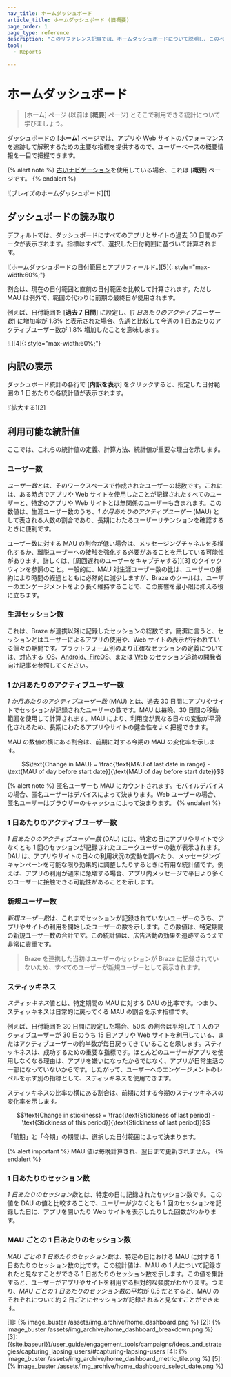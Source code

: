 ```yaml
---
nav_title: ホームダッシュボード
article_title: ホームダッシュボード (旧概要)
page_order: 1
page_type: reference
description: "このリファレンス記事では、ホームダッシュボードについて説明し、このページで利用可能な統計情報の定義を示します。"
tool: 
  - Reports

---
```


# ホームダッシュボード

> \[**ホーム**] ページ (以前は \[**概要**] ページ) とそこで利用できる統計について学びましょう。

ダッシュボードの \[**ホーム**] ページでは、アプリや Web サイトのパフォーマンスを追跡して解釈するための主要な指標を提供するので、ユーザーベースの概要情報を一目で把握できます。

{% alert note %}
[古いナビゲーション]({{site.baseurl}}/navigation)を使用している場合、これは \[**概要**] ページです。
{% endalert %}

![ブレイズのホームダッシュボード][1]

## ダッシュボードの読み取り

デフォルトでは、ダッシュボードにすべてのアプリとサイトの過去 30 日間のデータが表示されます。指標はすべて、選択した日付範囲に基づいて計算されます。

![ホームダッシュボードの日付範囲とアプリフィールド。][5]{: style="max-width:60%;"}

割合は、現在の日付範囲と直前の日付範囲を比較して計算されます。ただし MAU は例外で、範囲の代わりに前期の最終日が使用されます。 

例えば、日付範囲を \[**過去 7 日間**] に設定し、\[*1 日あたりのアクティブユーザー数*] に増加率が 1.8% と表示された場合、先週と比較して今週の 1 日あたりのアクティブユーザー数が 1.8% 増加したことを意味します。

![][4]{: style="max-width:60%;"}

## 内訳の表示

ダッシュボード統計の各行で \[**内訳を表示**] をクリックすると、指定した日付範囲の 1 日あたりの各統計値が表示されます。

![拡大する][2]

## 利用可能な統計値

ここでは、これらの統計値の定義、計算方法、統計値が重要な理由を示します。

### ユーザー数

*ユーザー数*とは、そのワークスペースで作成されたユーザーの総数です。これには、ある時点でアプリや Web サイトを使用したことが記録されたすべてのユーザーと、特定のアプリや Web サイトとは無関係のユーザーも含まれます。この数値は、生涯ユーザー数のうち、*1 か月あたりのアクティブユーザー* (MAU) として表される人数の割合であり、長期にわたるユーザーリテンションを確認するときに便利です。

ユーザー数に対する MAU の割合が低い場合は、メッセージングチャネルを多様化するか、離脱ユーザーへの接触を強化する必要があることを示している可能性があります。詳しくは、\[周回遅れのユーザーをキャプチャする]][3] のクイックウィンを参照のこと。一般的に、MAU 対生涯ユーザー数の比は、ユーザーの解約により時間の経過とともに必然的に減少しますが、Braze のツールは、ユーザーのエンゲージメントをより長く維持することで、この影響を最小限に抑える役に立ちます。

### 生涯セッション数

これは、Braze が連携以降に記録したセッションの総数です。簡潔に言うと、セッションとはユーザーによるアプリの使用や、Web サイトの表示が行われている個々の期間です。プラットフォーム別のより正確なセッションの定義については、対応する
[iOS]({{site.baseurl}}/developer_guide/platform_integration_guides/swift/analytics/tracking_sessions/)、[Android、FireOS]({{site.baseurl}}/developer_guide/platform_integration_guides/android/analytics/tracking_sessions/)、または [Web]({{site.baseurl}}/developer_guide/platform_integration_guides/web/analytics/tracking_sessions/) のセッション追跡の開発者向け記事を参照してください。

### 1 か月あたりのアクティブユーザー数

*1 か月あたりのアクティブユーザー数* (MAU) とは、過去 30 日間にアプリやサイトでセッションが記録されたユーザーの数です。MAU は毎晩、30 日間の移動範囲を使用して計算されます。MAU により、利用度が異なる日々の変動が平滑化されるため、長期にわたるアプリやサイトの健全性をよく把握できます。

MAU の数値の横にある割合は、前期に対する今期の MAU の変化率を示します。

$$\text{Change in MAU} = \frac{\text{MAU of last date in range} - \text{MAU of day before start date}}{\text{MAU of day before start date}}$$

{% alert note %}
匿名ユーザーも MAU にカウントされます。モバイルデバイスの場合、匿名ユーザーはデバイスによって決まります。Web ユーザーの場合、匿名ユーザーはブラウザーのキャッシュによって決まります。
{% endalert %}

### 1 日あたりのアクティブユーザー数

*1 日あたりのアクティブユーザー数* (DAU) には、特定の日にアプリやサイトで少なくとも 1 回のセッションが記録されたユニークユーザーの数が表示されます。DAU は、アプリやサイトの日々の利用状況の変動を調べたり、メッセージングキャンペーンを可能な限り効果的に調整したりするときに有用な統計値です。例えば、アプリの利用が週末に急増する場合、アプリ内メッセージで平日より多くのユーザーに接触できる可能性があることを示します。

### 新規ユーザー数

*新規ユーザー数*は、これまでセッションが記録されていないユーザーのうち、アプリやサイトの利用を開始したユーザーの数を示します。この数値は、特定期間の新規ユーザー数の合計です。この統計値は、広告活動の効果を追跡するうえで非常に貴重です。

> Braze を連携した当初はユーザーのセッションが Braze に記録されていないため、すべてのユーザーが新規ユーザーとして表示されます。

### スティッキネス

*スティッキネス*値とは、特定期間の MAU に対する DAU の比率です。つまり、スティッキネスは日常的に戻ってくる MAU の割合を示す指標です。

例えば、日付範囲を 30 日間に設定した場合、50% の割合は平均して 1 人のアクティブユーザーが 30 日のうち 15 日アプリや Web サイトを利用している、またはアクティブユーザーの約半数が毎日戻ってきていることを示します。スティッキネスは、成功するための重要な指標です。ほとんどのユーザーがアプリを使用しなくなる理由は、アプリを嫌いになったからではなく、アプリが日常生活の一部になっていないからです。したがって、ユーザーへのエンゲージメントのレベルを示す別の指標として、スティッキネスを使用できます。

スティッキネスの比率の横にある割合は、前期に対する今期のスティッキネスの変化率を示します。

$$\text{Change in stickiness} = \frac{\text{Stickiness of last period} - \text{Stickiness of this period}}{\text{Stickiness of last period}}$$

「前期」と「今期」の期間は、選択した日付範囲によって決まります。

{% alert important %}
MAU 値は毎晩計算され、翌日まで更新されません。
{% endalert %}

### 1 日あたりのセッション数

*1 日あたりのセッション数*とは、特定の日に記録されたセッション数です。この値を DAU の値と比較することで、ユーザーが少なくとも 1 回のセッションを記録した日に、アプリを開いたり Web サイトを表示したりした回数がわかります。

### MAU ごとの 1 日あたりのセッション数

*MAU ごとの 1 日あたりのセッション数*は、特定の日における MAU に対する 1 日あたりのセッション数の比です。この統計値は、MAU の 1 人について記録されたと見なすことができる 1 日あたりのセッション数を示します。この値を集計すると、ユーザーがアプリやサイトを利用する相対的な頻度がわかります。つまり、*MAU ごとの 1 日あたりのセッション数*の平均が 0.5 だとすると、MAU のそれぞれについて約 2 日ごとにセッションが記録されると見なすことができます。  

[1]: {% image_buster /assets/img_archive/home_dashboard.png %}
[2]: {% image_buster /assets/img_archive/home_dashboard_breakdown.png %}
[3]: {{site.baseurl}}/user_guide/engagement_tools/campaigns/ideas_and_strategies/capturing_lapsing_users/#capturing-lapsing-users
[4]: {% image_buster /assets/img_archive/home_dashboard_metric_tile.png %}
[5]: {% image_buster /assets/img_archive/home_dashboard_select_date.png %}